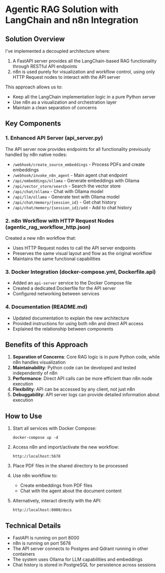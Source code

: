# Agentic RAG Solution with LangChain and n8n Integration

## Solution Overview

I've implemented a decoupled architecture where:

1. A FastAPI server provides all the LangChain-based RAG functionality through RESTful API endpoints
2. n8n is used purely for visualization and workflow control, using only HTTP Request nodes to interact with the API server

This approach allows us to:
- Keep all the LangChain implementation logic in a pure Python server
- Use n8n as a visualization and orchestration layer
- Maintain a clean separation of concerns

## Key Components

### 1. Enhanced API Server (api_server.py)

The API server now provides endpoints for all functionality previously handled by n8n native nodes:

- `/webhook/create_source_embeddings` - Process PDFs and create embeddings
- `/webhook/invoke_n8n_agent` - Main agent chat endpoint
- `/api/embeddings/ollama` - Generate embeddings with Ollama
- `/api/vector_store/search` - Search the vector store
- `/api/chat/ollama` - Chat with Ollama model
- `/api/llm/ollama` - Generate text with Ollama model
- `/api/chat/memory/{session_id}` - Get chat history
- `/api/chat/memory/{session_id}/add` - Add to chat history

### 2. n8n Workflow with HTTP Request Nodes (agentic_rag_workflow_http.json)

Created a new n8n workflow that:
- Uses HTTP Request nodes to call the API server endpoints
- Preserves the same visual layout and flow as the original workflow
- Maintains the same functional capabilities

### 3. Docker Integration (docker-compose.yml, Dockerfile.api)

- Added an `api-server` service to the Docker Compose file
- Created a dedicated Dockerfile for the API server
- Configured networking between services

### 4. Documentation (README.md)

- Updated documentation to explain the new architecture
- Provided instructions for using both n8n and direct API access
- Explained the relationship between components

## Benefits of this Approach

1. **Separation of Concerns**: Core RAG logic is in pure Python code, while n8n handles visualization
2. **Maintainability**: Python code can be developed and tested independently of n8n
3. **Performance**: Direct API calls can be more efficient than n8n node execution
4. **Flexibility**: API can be accessed by any client, not just n8n
5. **Debuggability**: API server logs can provide detailed information about execution

## How to Use

1. Start all services with Docker Compose:
   ```
   docker-compose up -d
   ```

2. Access n8n and import/activate the new workflow:
   ```
   http://localhost:5678
   ```

3. Place PDF files in the shared directory to be processed

4. Use n8n workflow to:
   - Create embeddings from PDF files
   - Chat with the agent about the document content

5. Alternatively, interact directly with the API:
   ```
   http://localhost:8000/docs
   ```

## Technical Details

- FastAPI is running on port 8000
- n8n is running on port 5678
- The API server connects to Postgres and Qdrant running in other containers
- The system uses Ollama for LLM capabilities and embeddings
- Chat history is stored in PostgreSQL for persistence across sessions 